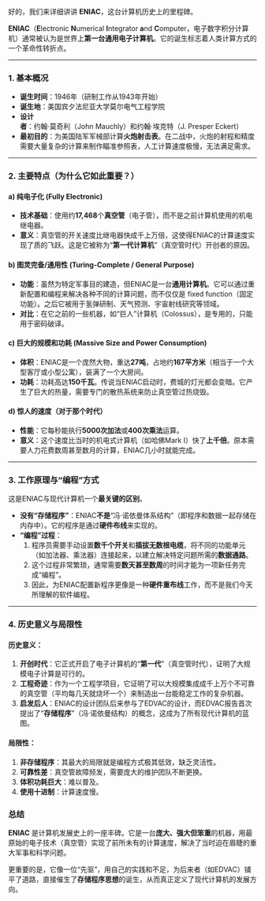 好的，我们来详细讲讲 **ENIAC**，这台计算机历史上的里程碑。

**ENIAC**（**E**lectronic **N**umerical **I**ntegrator **a**nd **C**omputer，电子数字积分计算机）通常被认为是世界上**第一台通用电子计算机**。它的诞生标志着人类计算方式的一个革命性转折点。

---

### 1. 基本概况

*   **诞生时间**：1946年（研制工作从1943年开始）
*   **诞生地**：美国宾夕法尼亚大学莫尔电气工程学院
*   **设计者**：约翰·莫奇利（John Mauchly）和约翰·埃克特（J. Presper Eckert）
*   **最初目的**：为美国陆军军械部计算**火炮射击表**。在二战中，火炮的射程和精度需要大量复杂的计算来制作瞄准参照表，人工计算速度极慢，无法满足需求。

---

### 2. 主要特点（为什么它如此重要？）

#### **a) 纯电子化 (Fully Electronic)**
*   **技术基础**：使用约**17,468**个**真空管**（电子管），而不是之前计算机使用的机电继电器。
*   **意义**：真空管的开关速度比继电器快成千上万倍，这使得ENIAC的计算速度实现了质的飞跃。这是它被称为“**第一代计算机**”（真空管时代）开创者的原因。

#### **b) 图灵完备/通用性 (Turing-Complete / General Purpose)**
*   **功能**：虽然为特定军事目的建造，但ENIAC是一台**通用计算机**。它可以通过重新配置和编程来解决各种不同的计算问题，而不仅仅是 fixed function（固定功能）。之后它被用于氢弹研制、天气预测、宇宙射线研究等领域。
*   **对比**：在它之前的一些机器，如“巨人”计算机（Colossus），是专用的，只能用于密码破译。

#### **c) 巨大的规模和功耗 (Massive Size and Power Consumption)**
*   **体积**：ENIAC是一个庞然大物，重达**27吨**，占地约**167平方米**（相当于一个大型客厅或小型公寓），装满了一个大房间。
*   **功耗**：功耗高达**150千瓦**。传说当ENIAC启动时，费城的灯光都会变暗。它产生了巨大的热量，需要专门的散热系统来防止真空管过热烧毁。

#### **d) 惊人的速度（对于那个时代）**
*   **性能**：它每秒能执行**5000次加法**或**400次乘法**运算。
*   **意义**：这个速度比当时的机电式计算机（如哈佛Mark I）快了**上千倍**。原本需要人力花费数周甚至数月的计算，ENIAC几小时就能完成。

---

### 3. 工作原理与“编程”方式

这是ENIAC与现代计算机一个**最关键的区别**。

*   **没有“存储程序”**：ENIAC**不是**“冯·诺依曼体系结构”（即程序和数据一起存储在内存中）。它的程序是通过**硬件布线**来实现的。
*   **“编程”过程**：
    1.  程序员需要手动设置**数千个开关**和**插拔无数根电缆**，将不同的功能单元（如加法器、乘法器）连接起来，以建立解决特定问题所需的**数据通路**。
    2.  这个过程非常繁琐，通常需要**数天甚至数周**的时间才能为一项新任务完成“编程”。
    3.  因此，为ENIAC配置新程序更像是一种**硬件重布线**工作，而不是我们今天所理解的软件编程。

---

### 4. 历史意义与局限性

#### **历史意义**：
1.  **开创时代**：它正式开启了电子计算机的“**第一代**”（真空管时代），证明了大规模电子计算是可行的。
2.  **工程奇迹**：作为一个工程学项目，它证明了可以大规模集成成千上万个不可靠的真空管（平均每几天就烧坏一个）来制造出一台能稳定工作的复杂机器。
3.  **启发后人**：ENIAC的设计团队后来参与了EDVAC的设计，而EDVAC报告首次提出了“**存储程序**”（冯·诺依曼结构）的概念，这成为了所有现代计算机的蓝图。

#### **局限性**：
1.  **非存储程序**：其最大的局限就是编程方式极其低效，缺乏灵活性。
2.  **可靠性差**：真空管故障频发，需要庞大的维护团队不断更换。
3.  **体积功耗巨大**：难以普及。
4.  **使用十进制**：计算速度慢。

### 总结

**ENIAC** 是计算机发展史上的一座丰碑。它是一台**庞大、强大但笨重**的机器，用最原始的电子技术（真空管）实现了前所未有的计算速度，解决了当时迫在眉睫的重大军事和科学问题。

更重要的是，它像一位“先驱”，用自己的实践和不足，为后来者（如EDVAC）铺平了道路，直接催生了**存储程序思想**的诞生，从而真正定义了现代计算机的发展方向。